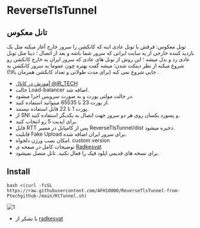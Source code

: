 # ReverseTlsTunnel 
## تانل معکوس

تونل معکوس: فرقش با تونل عادی اینه که کانکشن را سرور خارج آغاز میکنه مثل یک بازدید کننده خارجی از یه سایت ایرانی که سرور شما باشه و بعد از اتصال ؛ دیتا مثل تونل عادی رد و بدل میشه ؛ این روش از تونل های عادی که سرور ایران به خارج کانکشن رو شروع میکنه از نظر دیتکت شدن؛ میشه گفت بهتره چون عموما یه سرور کانکشن به جایی شروع نمی کنه (برای مدت طولانی و تعداد کانکشن همزمان بالا!)
.
- [آموزش در کانال @IR_TECH](https://youtube.com/watch?v=1mj1fhA2X6s)
- حالت Load-balancer اضافه شد.
- در حالت مولتی پورت و به صورت سرویس اجرا میشود. 
- از پورت 23 تا 65535 میتوانید استفاده کنید. 
- پورت 1 تا 22 قابل استفاده نیستند. 
- از SNI و پسورد یکسان روی هر دو سرور جهت اتصال به یکدیگر استفاده کنید.
-  برای اپدیت 5 رو انتخاب کنید.
- فایل RTT پس از کامپایل در مسیر ReverseTlsTunnel/dist ذخیره میشود.
- قابلیت Fake Upload برای سرور ایران اضافه شده.
- امکان نصب ورژن دلخواه. custom version
- توضیحات کامل در صفحه ی [Radkesvat](https://github.com/radkesvat/ReverseTlsTunnel/tree/master)
- برای نسخه های قدیمی اپلود فیک را فعال نکنید. تانل متصل نمیشود.
## Install 

```
bash <(curl -fsSL https://raw.githubusercontent.com/AFH10000/ReverseTlsTunnel-from-Ptechgithub-/main/RtTunnel.sh)
```


![1](https://raw.githubusercontent.com/Ptechgithub/configs/main/media/1.jpg)



- با تشکر از [radkesvat](https://github.com/radkesvat/ReverseTlsTunnel/tree/master)
